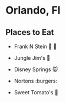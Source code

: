 # Orlando, Fl
## Places to Eat

- Frank N Stein :beer: :hotdog:
- Jungle Jim's :hamburger:
- Disney Springs :mouse:

- Nortons :burgers:
- Sweet Tomato's :tomato:
